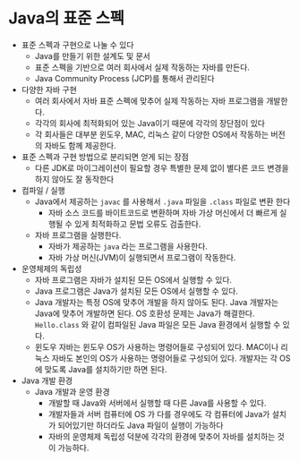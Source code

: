 # Java의 표준 스펙
- 표준 스펙과 구현으로 나눌 수 있다
    - Java를 만들기 위한 설계도 및 문서
    - 표준 스펙을 기반으로 여러 회사에서 실제 작동하는 자바를 만든다.
    - Java Community Process (JCP)를 통해서 관리된다
- 다양한 자바 구현
    - 여러 회사에서 자바 표준 스펙에 맞추어 실제 작동하는 자바 프로그램을 개발한다.
    - 각각의 회사에 최적화되어 있는 Java이기 때문에 각각의 장단점이 있다
    - 각 회사들은 대부분 윈도우, MAC, 리눅스 같이 다양한 OS에서 작동하는 버전의 자바도 함께 제공한다.
- 표준 스펙과 구현 방법으로 분리되면 얻게 되는 장점
    - 다른 JDK로 마이그레이션이 필요할 경우 특별한 문제 없이 별다른 코드 변경을 하지 않아도 잘 동작한다
- 컴파일 / 실행
    - Java에서 제공하는 `javac` 를 사용해서 `.java` 파일을 `.class` 파일로 변환 한다
        - 자바 소스 코드를 바이트코드로 변환하며 자바 가상 머신에서 더 빠르게 실행될 수 있게 최적화하고 문법 오류도 검출한다.
    - 자바 프로그램을 실행한다.
        - 자바가 제공하는 `java` 라는 프로그램을 사용한다.
        - 자바 가상 머신(JVM)이 실행되면서 프로그램이 작동한다.
- 운영체제의 독립성
    - 자바 프로그램은 자바가 설치된 모든 OS에서 실행할 수 있다.
    - Java 프로그램은 Java가 설치된 모든 OS에서 실행할 수 있다.
    - Java 개발자는 특정 OS에 맞추어 개발을 하지 않아도 된다. Java 개발자는 Java에 맞추어 개발하면 된다. OS 호환성 문제는 Java가 해결한다. `Hello.class` 와 같이 컴파일된 Java 파일은 모든 Java 환경에서 실행할 수 있다.
    - 윈도우 자바는 윈도우 OS가 사용하는 명령어들로 구성되어 있다. MAC이나 리눅스 자바도 본인의 OS가 사용하는 명령어들로 구성되어 있다. 개발자는 각 OS에 맞도록 Java를 설치하기만 하면 된다.
- Java 개발 환경
    - Java 개발과 운영 환경
      - 개발할 때 Java와 서버에서 실행할 때 다른 Java를 사용할 수 있다.
      - 개발자들과 서버 컴퓨터에 OS 가 다를 경우에도 각 컴퓨터에 Java가 설치가 되어있기만 하더라도 Java 파일이 실행이 가능하다
      - 자바의 운영체제 독립성 덕분에 각각의 환경에 맞추어 자바를 설치하는 것이 가능하다.